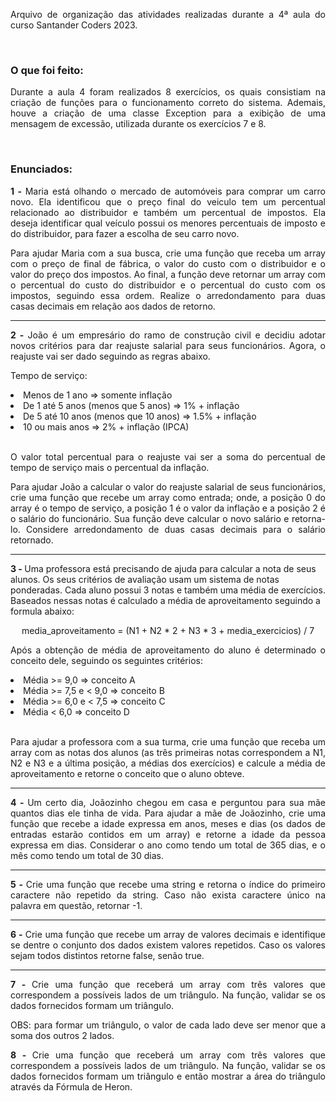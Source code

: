 <p align="justify">Arquivo de organização das atividades realizadas durante a 4ª aula do curso Santander Coders 2023.</p><br>

<h3>O que foi feito:</h3> 

<p align="justify">Durante a aula 4 foram realizados 8 exercícios, os quais consistiam na criação de funções para o funcionamento correto do sistema. Ademais, houve a criação de uma classe Exception para a exibição de uma mensagem de excessão, utilizada durante os exercícios 7 e 8.</p><br>

<h3>Enunciados:</h3> 

<p align="justify"><b>1 - </b>Maria está olhando o mercado de automóveis para comprar um carro novo. Ela identificou que o preço final do veiculo tem um percentual relacionado ao distribuidor e também um percentual de impostos. Ela deseja identificar qual veículo possui os menores percentuais de imposto e do distribuidor, para fazer a escolha de seu carro novo.</p>

<p align="justify">Para ajudar Maria com a sua busca, crie uma função que receba um array com o preço de final de fábrica, o valor do custo com o distribuidor e o valor do preço dos impostos. Ao final, a função deve retornar um array com o percentual do custo do distribuidor e o percentual do custo com os impostos, seguindo essa ordem. Realize o arredondamento para duas casas decimais em relação aos dados de retorno.</p>

<hr>

<p align="justify"><b>2 -  </b>João é um empresário do ramo de construção civil e decidiu adotar novos critérios para dar reajuste salarial para seus funcionários. Agora, o reajuste vai ser dado seguindo as regras abaixo.

Tempo de serviço:
<li>Menos de 1 ano => somente inflação</li>
<li>De 1 até 5 anos (menos que 5 anos) => 1% + inflação</li>
<li>De 5 até 10 anos (menos que 10 anos) => 1.5% + inflação</li>
<li>10 ou mais anos => 2% + inflação (IPCA)</li><br>

<p align="justify">O valor total percentual para o reajuste vai ser a soma do percentual de tempo de serviço mais o percentual da inflação.</p>

<p align="justify">Para ajudar João a calcular o valor do reajuste salarial de seus funcionários, crie uma função que recebe um array como entrada; onde, a posição 0 do array é o tempo de serviço, a posição 1 é o valor da inflação e a posição 2 é o salário do funcionário. Sua função deve calcular o novo salário e retorna-lo. Considere arredondamento de duas casas decimais para o salário retornado.</p>

<hr>

<p aling="justify"><b>3 - </b>Uma professora está precisando de ajuda para calcular a nota de seus alunos. Os seus critérios de avaliação usam um sistema de notas ponderadas. 
Cada aluno possui 3 notas e também uma média de exercícios. Baseados nessas notas é calculado a média de aproveitamento seguindo a formula abaixo:</p>

<p align="center">media_aproveitamento = (N1 + N2 * 2 + N3 * 3 + media_exercicios) / 7</p>

<p align="justify">Após a obtenção de média de aproveitamento do aluno é determinado o conceito dele, seguindo os seguintes critérios:</p>

<li>Média >= 9,0 => conceito A</li>
<li>Média >= 7,5 e < 9,0 => conceito B</li>
<li>Média >= 6,0 e < 7,5 => conceito C</li>
<li>Média < 6,0 => conceito D</li><br>

<p align="justify">Para ajudar a professora com a sua turma, crie uma função que receba um array com as notas dos alunos (as três primeiras notas correspondem a N1, N2 e N3 e a última posição, a médias dos exercícios) e calcule a média de aproveitamento e retorne o conceito que o aluno obteve.</p>

<hr>

<p align="justify"><b>4 - </b>Um certo dia, Joãozinho chegou em casa e perguntou para sua mãe quantos dias ele tinha de vida. Para ajudar a mãe de Joãozinho, crie uma função que recebe a idade expressa em anos, meses e dias (os dados de entradas estarão contidos em um array) e retorne a idade da pessoa expressa em dias. Considerar o ano como tendo um total de 365 dias, e o mês como tendo um total de 30 dias.</p>

<hr>

<p align="justify"><b>5 -  </b>Crie uma função que recebe uma string e retorna o índice do primeiro caractere não repetido da string. Caso não exista caractere único na palavra em questão, retornar -1.</p>

<hr>

<p align="justify"><b>6 -  </b>Crie uma função que recebe um array de valores decimais e identifique se dentre o conjunto dos dados existem valores repetidos. Caso os valores sejam todos distintos retorne false, senão true.</p>

<hr>

<p align="justify"><b>7 -  </b>Crie uma função que receberá um array com três valores que correspondem a possíveis lados de um triângulo. Na função, validar se os dados fornecidos 
formam um triângulo.</p>

<p align="justify">OBS: para formar um triângulo, o valor de cada lado deve ser menor que a soma dos outros 2 lados.</p>

<p align="justify"><b>8 -  </b>Crie uma função que receberá um array com três valores que correspondem a possíveis lados de um triângulo. Na função, validar se os dados fornecidos 
formam um triângulo e então mostrar a área do triângulo através da Fórmula de Heron.</p>
